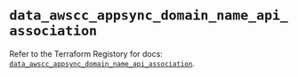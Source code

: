 # `data_awscc_appsync_domain_name_api_association`

Refer to the Terraform Registory for docs: [`data_awscc_appsync_domain_name_api_association`](https://registry.terraform.io/providers/hashicorp/awscc/0.70.0/docs/data-sources/appsync_domain_name_api_association).
